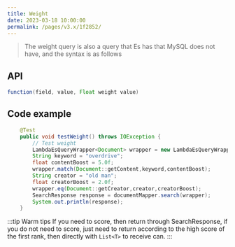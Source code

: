 ```yaml
---
title: Weight
date: 2023-03-18 10:00:00
permalink: /pages/v3.x/1f2852/
---
```

> The weight query is also a query that Es has that MySQL does not have, and the syntax is as follows

## API

```java
function(field, value, Float weight value)
```

## Code example

```java
    @Test
    public void testWeight() throws IOException {
      	// Test weight
        LambdaEsQueryWrapper<Document> wrapper = new LambdaEsQueryWrapper<>();
        String keyword = "overdrive";
        float contentBoost = 5.0f;
        wrapper.match(Document::getContent,keyword,contentBoost);
        String creator = "old man";
        float creatorBoost = 2.0f;
        wrapper.eq(Document::getCreator,creator,creatorBoost);
        SearchResponse response = documentMapper.search(wrapper);
        System.out.println(response);
    }
```

:::tip Warm tips
If you need to score, then return through SearchResponse, if you do not need to score, just need to return according to the high score of the first rank, then directly with `List<T>` to receive can.
:::

